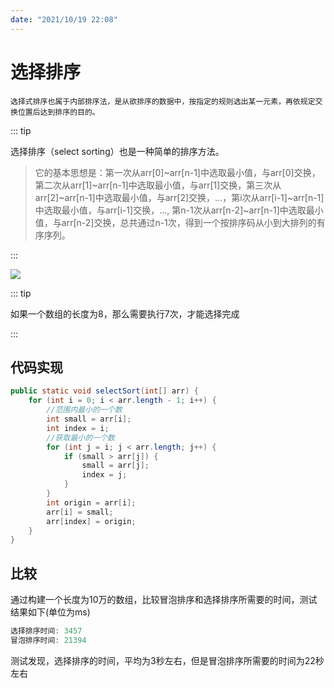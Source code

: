 ```yaml
---
date: "2021/10/19 22:08"
---
```




# 选择排序

`选择式排序也属于内部排序法，是从欲排序的数据中，按指定的规则选出某一元素，再依规定交换位置后达到排序的目的。`

::: tip

选择排序（select sorting）也是一种简单的排序方法。

>  它的基本思想是：第一次从arr[0]~arr[n-1]中选取最小值，与arr[0]交换，第二次从arr[1]~arr[n-1]中选取最小值，与arr[1]交换，第三次从arr[2]~arr[n-1]中选取最小值，与arr[2]交换，…，第i次从arr[i-1]~arr[n-1]中选取最小值，与arr[i-1]交换，…, 第n-1次从arr[n-2]~arr[n-1]中选取最小值，与arr[n-2]交换，总共通过n-1次，得到一个按排序码从小到大排列的有序序列。

:::

![](https://picture.xcye.xyz/image-20211019221439497.png?x-oss-process=style/pictureProcess1)



::: tip



如果一个数组的长度为8，那么需要执行7次，才能选择完成

:::





## 代码实现

```java
public static void selectSort(int[] arr) {
    for (int i = 0; i < arr.length - 1; i++) {
        //范围内最小的一个数
        int small = arr[i];
        int index = i;
        //获取最小的一个数
        for (int j = i; j < arr.length; j++) {
            if (small > arr[j]) {
                small = arr[j];
                index = j;
            }
        }
        int origin = arr[i];
        arr[i] = small;
        arr[index] = origin;
    }
}
```



## 比较

通过构建一个长度为10万的数组，比较冒泡排序和选择排序所需要的时间，测试结果如下(单位为ms)

```java
选择排序时间: 3457
冒泡排序时间: 21394
```

测试发现，选择排序的时间，平均为3秒左右，但是冒泡排序所需要的时间为22秒左右


